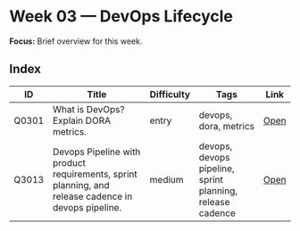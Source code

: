 # Week 03 — DevOps Lifecycle

**Focus:** Brief overview for this week.

## Index
| ID | Title | Difficulty | Tags | Link |
|---|---|---|---|---|
| Q0301 | What is DevOps? Explain DORA metrics. | entry | devops, dora, metrics | [Open](questions/Q0301-what-is-devops-dora-metrics.md) |
| Q3013 | Devops Pipeline with product requirements, sprint planning, and release cadence in devops pipeline. | medium | devops, devops pipeline, sprint planning, release cadence | [Open](questions/Q3013-what-is-devops-pipeline-product-requirements-sprint-planning-release-cadence.md) |
